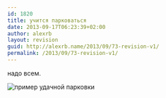 ```yaml
---
id: 1820
title: учится парковаться
date: 2013-09-17T06:23:39+02:00
author: alexrb
layout: revision
guid: http://alexrb.name/2013/09/73-revision-v1/
permalink: /2013/09/73-revision-v1/
---
```

надо всем.

<lj-cut text="пример удачной парковки!" >![пример удачной парковки](http://nnm.ru/pict/vis_4ka.jpg)